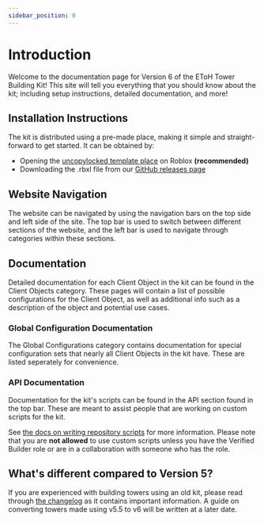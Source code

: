 ```yaml
---
sidebar_position: 0
---
```


# Introduction

Welcome to the documentation page for Version 6 of the EToH Tower Building Kit! This site will tell you everything that you should know about the kit; including setup instructions, detailed documentation, and more!

## Installation Instructions

The kit is distributed using a pre-made place, making it simple and straight-forward to get started. It can be obtained by:

* Opening the [uncopylocked template place](https://www.roblox.com/games/104814418357350) on Roblox **(recommended)**
* Downloading the .rbxl file from our [GitHub releases page](https://github.com/etohgame/kit/releases/tag/v6.0.0)

## Website Navigation

The website can be navigated by using the navigation bars on the top side and left side of the site. The top bar is used to switch between different sections of the website, and the left bar is used to navigate through categories within these sections.

## Documentation

Detailed documentation for each Client Object in the kit can be found in the Client Objects category. These pages will contain a list of possible configurations for the Client Object, as well as additional info such as a description of the object and potential use cases.

### Global Configuration Documentation

The Global Configurations category contains documentation for special configuration sets that nearly all Client Objects in the kit have. These are listed seperately for convenience.

### API Documentation

Documentation for the kit's scripts can be found in the API section found in the top bar. These are meant to assist people that are working on custom scripts for the kit.

See [the docs on writing repository scripts](misc.md#writing--editing-repository-scripts) for more information. Please note that you are **not allowed** to use custom scripts unless you have the Verified Builder role or are in a collaboration with someone who has the role.

## What's different compared to Version 5?

If you are experienced with building towers using an old kit, please read through [the changelog](https://etohgame.github.io/kit/changelog) as it contains important information. A guide on converting towers made using v5.5 to v6 will be written at a later date.
